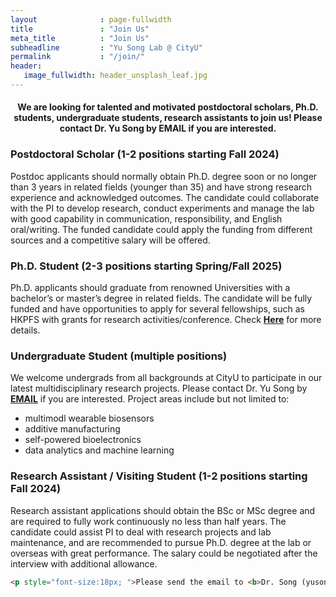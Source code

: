 ```yaml
---
layout              : page-fullwidth
title               : "Join Us"
meta_title          : "Join Us"
subheadline         : "Yu Song Lab @ CityU"
permalink           : "/join/"
header:
   image_fullwidth: header_unsplash_leaf.jpg
---
```

#### <center>We are looking for talented and motivated postdoctoral scholars, Ph.D. students, undergraduate students, research assistants to join us! Please contact Dr. Yu Song by EMAIL if you are interested.</center>

### Postdoctoral Scholar (1-2 positions starting Fall 2024)

Postdoc applicants should normally obtain Ph.D. degree soon or no longer than 3 years in related fields (younger than 35) and have strong research experience and acknowledged outcomes. The candidate could collaborate with the PI to develop research, conduct experiments and manage the lab with good capability in communication, responsibility, and English oral/writing. The funded candidate could apply the funding from different sources and a competitive salary will be offered.

### Ph.D. Student (2-3 positions starting Spring/Fall 2025)

Ph.D. applicants should graduate from renowned Universities with a bachelor’s or master’s degree in related fields. The candidate will be fully funded and have opportunities to apply for several fellowships, such as HKPFS with grants for research activities/conference. Check [**Here**](https://www.cityu.edu.hk/bme/prg-phdmphil.htm) for more details.

### Undergraduate Student (multiple positions)

We welcome undergrads from all backgrounds at CityU to participate in our latest multidisciplinary research projects. Please contact Dr. Yu Song by **[EMAIL](mailto:yusong@cityu.edu.hk)** if you are interested. Project areas include but not limited to:

- multimodl wearable biosensors
- additive manufacturing
- self-powered bioelectronics
- data analytics and machine learning

### Research Assistant / Visiting Student (1-2 positions starting Fall 2024)

Research assistant applications should obtain the BSc or MSc degree and are required to fully work continuously no less than half years. The candidate could assist PI to deal with research projects and lab maintenance, and are recommended to pursue Ph.D. degree at the lab or overseas with great performance. The salary could be negotiated after the interview with additional allowance.

```html
<p style="font-size:18px; ">Please send the email to <b>Dr. Song (yusong at cityu.edu.hk)</b> with the following title: [PhD inquiry or Postdoc inquiry]-[Your name]-[Your current institution]. Relevant documents are required, including CV (with full list of publications), representative papers in combined one pdf, research statement, introduction PPT for the research, contact information of at least two referees, and copy of degree certificate (Postdoc applicants)/transcript (Ph.D./RA/Visiting applicants). All the positions are long-term available and shortlisted candidates will be notified soon.</p>
```


